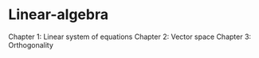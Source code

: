 # Linear-algebra
Chapter 1: Linear system of equations
Chapter 2: Vector space
Chapter 3: Orthogonality

